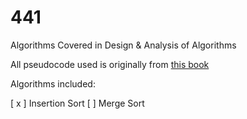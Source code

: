# 441
Algorithms Covered in Design &amp; Analysis of Algorithms

All pseudocode used is originally from <a href="https://mitpress.mit.edu/books/introduction-algorithms">this book</a>

Algorithms included:

[ x ] Insertion Sort
[   ] Merge Sort
